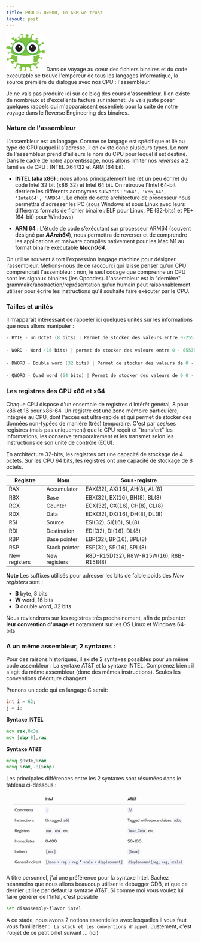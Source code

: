 ```yaml
---
title: PROLOG 0x000, In ASM we trust 
layout: post
---
```


<img height="100" src="../images/virus-2.png">
Dans ce voyage au cœur des fichiers binaires et du code executable se trouve l'empereur de tous les langages informatique, la source première du dialogue avec nos CPU : l'assembleur.

Je ne vais pas produire ici sur ce blog des cours d'assembleur. Il en existe de nombreux et d'excellente facture sur internet. Je vais juste poser quelques rappels qui m'apparaissent essentiels pour la suite de notre voyage dans le Reverse Engineering des binaires.

### Nature de l'assembleur

L'assembleur est un langage. Comme ce langage est spécifique et lié au type de CPU auquel il s'adresse, il en existe donc plusieurs types. Le nom de l'assembleur prend d'ailleurs le nom du CPU pour lequel il est destiné. Dans le cadre de notre apprentissage, nous allons limiter nos _reverses_ à 2 familles de CPU : INTEL X64/32 et ARM (64 bit). 

- **INTEL (aka x86)** : nous allons principalement lire (et un peu écrire) du code Intel 32 bit (x86_32) et Intel 64 bit. On retrouve l'Intel 64-bit derriere les différents acronymes suivants : `````'x64', 'x86_64', 'Intel64', 'AMD64'`````. Le choix de cette architecture de processeur nous permettra d'adresser les PC (sous Windows et sous Linux avec leurs différents formats de fichier binaire : ELF pour Linux, PE (32-bits) et PE+(64-bit) pour Windows)

- **ARM 64** : L'étude de code s’exécutant sur processeur ARM64 (souvent désigné par **_AArch64_**), nous permettra de reverser et de comprendre les applications et malware compilés nativement pour les Mac M1 au format binaire executable **_MachO64_**.


On utilise souvent à tort l'expression langage machine pour désigner l'assembleur. Méfions-nous de ce raccourci qui laisse penser qu'un CPU comprendrait l'assembleur : non, le seul codage que comprenne un CPU sont les signaux binaires (les Opcodes). L'assembleur est la "dernière" grammaire/abstraction/représentation qu'un humain peut raisonnablement utiliser pour écrire les instructions qu'il souhaite faire exécuter par le CPU.

### Tailles et unités

Il m’apparaît intéressant de rappeler ici quelques unités sur les informations que nous allons manipuler :
```c
- BYTE - un Octet (8 bits) | Permet de stocker des valeurs entre 0-255 ou -128 à 127 

- WORD - Word (16 bits) | permet de stocker des valeurs entre 0 - 65535 ou -32768 à 32767 

- DWORD - Double word (32 bits) | Permet de stocker des valeurs de 0 - 232 

- QWORD - Quad word (64 bits) | Permet de stocker des valeurs de 0 0 - 2^64
```


### Les registres des CPU x86 et x64

Chaque CPU dispose d'un ensemble de registres d’intérêt général, 8 pour x86 et 16 pour x86-64. Un registre est une zone mémoire particulière, intégrée au CPU, dont l'accès est ultra-rapide et qui permet de stocker des données non-typées de manière (très) temporaire. C'est par ces/ses registres (mais pas uniquement) que le CPU reçoit et "transfert" les informations, les conserve temporairement et les transmet selon les instructions de son unité de contrôle (ECU).

En architecture 32-bits, les registres ont une capacité de stockage de 4 octets. Sur les CPU 64 bits, les registres ont une capacité de stockage de 8 octets.

| Registre      | Nom           | Sous-registre                            |
|---------------|---------------|------------------------------------------|
| RAX           | Accumulator   | EAX(32), AX(16), AH(8), AL(8)            |
| RBX           | Base          | EBX(32), BX(16), BH(8), BL(8)            |
| RCX           | Counter       | ECX(32), CX(16), CH(8), CL(8)            |
| RDX           | Data          | EDX(32), DX(16), DH(8), DL(8)            |
| RSI           | Source        | ESI(32), SI(16), SL(8)                   |
| RDI           | Destination   | EDI(32), DI(16), DL(8)                   |
| RBP           | Base pointer  | EBP(32), BP(16), BPL(8)                  |
| RSP           | Stack pointer | ESP(32), SP(16), SPL(8)                  |
| New registers | New registers | R8D-R15D(32), R8W-R15W(16), R8B-R15B(8)  |

**Note**
Les suffixes utilisés pour adresser les bits de faible poids des _New registers_ sont :
- **B** byte, 8 bits
- **W** word, 16 bits
- **D** double word, 32 bits


Nous reviendrons sur les registres très prochainement, afin de présenter **leur convention d'usage** et notamment sur les OS Linux et Windows 64-bits


### A un même assembleur, 2 syntaxes :

Pour des raisons historiques, il existe 2 syntaxes possibles pour un même code assembleur : La syntaxe AT&T et la syntaxe INTEL. Comprenez bien : il s'agit du même assembleur (donc des mêmes instructions). Seules les conventions d'écriture changent.

Prenons un code qui en langage C serait:

````c
int i = 62;
j = i;
````
**Syntaxe INTEL**
````asm
mov rax,0x3e
mov [ebp-8],rax
````
**Syntaxe AT&T**
```asm
movq $0x3e,%rax
movq %rax,-8(%ebp)
```

Les principales différences entre les 2 syntaxes sont résumées dans le tableau ci-dessous :

<img src="../images/asm-syntax.png" width="520">

A titre personnel, j'ai une préférence pour la syntaxe Intel. Sachez néanmoins que nous allons beaucoup utiliser le debugger GDB, et que ce dernier utilise par défaut la syntaxe AT&T. Si comme moi vous voulez lui faire générer de l'Intel, c'est possible

```bash
set disassembly-flavor intel
```

A ce stade, nous avons 2 notions essentielles avec lesquelles il vous faut vous familiariser : ``` La stack et les conventions d'appel```. Justement, c'est l'objet de ce petit billet suivant ... (ici)